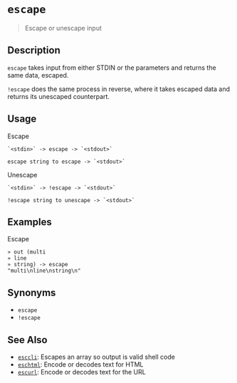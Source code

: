 # `escape`

> Escape or unescape input

## Description

`escape` takes input from either STDIN or the parameters and returns the same
data, escaped.

`!escape` does the same process in reverse, where it takes escaped data and
returns its unescaped counterpart.

## Usage

Escape

    `<stdin>` -> escape -> `<stdout>`

    escape string to escape -> `<stdout>`

Unescape

    `<stdin>` -> !escape -> `<stdout>`

    !escape string to unescape -> `<stdout>`

## Examples

Escape

    » out (multi
    » line
    » string) -> escape
    "multi\nline\nstring\n"

## Synonyms

- `escape`
- `!escape`

## See Also

- [`esccli`](./esccli.md):
  Escapes an array so output is valid shell code
- [`eschtml`](./eschtml.md):
  Encode or decodes text for HTML
- [`escurl`](./escurl.md):
  Encode or decodes text for the URL
